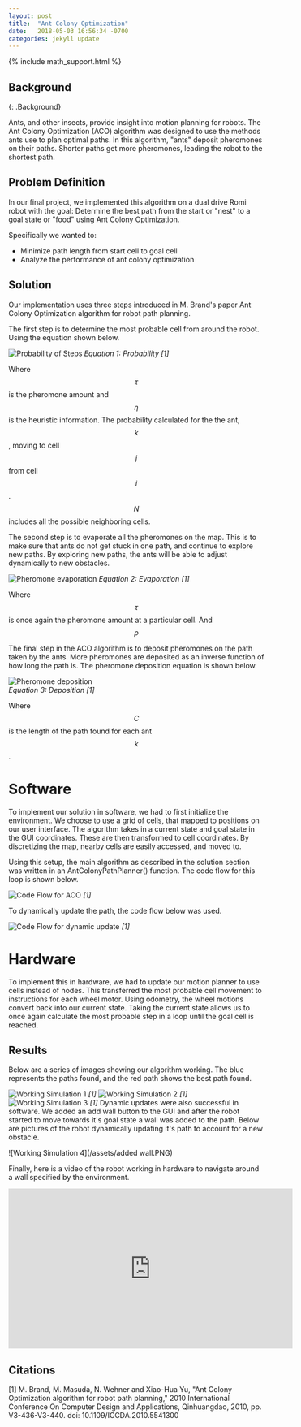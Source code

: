 ```yaml
---
layout: post
title:  "Ant Colony Optimization"
date:   2018-05-03 16:56:34 -0700
categories: jekyll update
---
```

{% include math_support.html %}

## Background
{: .Background}

Ants, and other insects, provide insight into motion planning
for robots. The Ant Colony Optimization (ACO) algorithm was designed
to use the methods ants use to plan optimal paths. In this 
algorithm, "ants" deposit pheromones on their paths. Shorter paths
get more pheromones, leading the robot to the shortest path. 

## Problem Definition

In our final project, we implemented this algorithm on a dual drive
Romi robot with the goal: Determine the best path from the start or "nest" to a goal state or 
"food" using Ant Colony Optimization.

Specifically we wanted to:
 * Minimize path length from start cell to goal cell
 * Analyze the performance of ant colony optimization 

## Solution

Our implementation uses three steps introduced in M. Brand's paper Ant Colony Optimization
algorithm for robot path planning. 

The first step is to determine the most probable cell from around the robot. 
Using the equation shown below. 

![Probability of Steps](/assets/probablilityfunction.PNG)
*Equation 1: Probability [1]*

Where $$\tau$$ is the pheromone amount and $$\eta$$ is the heuristic information. 
The probability calculated for the the ant, $$k$$, moving to cell $$j$$ from 
cell $$i$$. $$N$$includes all the possible neighboring cells. 

The second step is to evaporate all the pheromones on the map.
This is to make sure that ants do not get stuck in one path, and 
continue to explore new paths. By exploring new paths, the ants
will be able to adjust dynamically to new obstacles. 

![Pheromone evaporation](/assets/pheromone.PNG)
*Equation 2: Evaporation [1]*

Where $$\tau$$ is once again the pheromone amount at a particular cell. And 
$$\rho$$ 

The final step in the ACO algorithm is to deposit pheromones
on the path taken by the ants. More pheromones are deposited
as an inverse function of how long the path is. The pheromone
deposition equation is shown below.

![Pheromone deposition](/assets/updateStep.PNG)  
*Equation 3: Deposition [1]*


Where $$C$$ is the length of the path found for each ant $$k$$.

# Software

To implement our solution in software, we had to first initialize
the environment. We choose to use a grid of cells, that mapped
to positions on our user interface. The algorithm takes in a current state
and goal state in the GUI coordinates. These are then transformed to 
cell coordinates. By discretizing the map, nearby cells are 
easily accessed, and moved to.

Using this setup, the main algorithm as described in the solution
section was written in an AntColonyPathPlanner() function. The code flow 
for this loop is shown below. 

![Code Flow for ACO](/assets/overall.PNG)
*[1]*


To dynamically update the path, the code flow below was used. 

![Code Flow for dynamic update](/assets/dynamicUpdate.PNG)
*[1]*


# Hardware

To implement this in hardware, we had to update our motion planner to use cells
instead of nodes. This transferred the most probable cell movement to 
instructions for each wheel motor. Using odometry, the wheel motions convert
back into our current state. Taking the current state allows us to once 
again calculate the most probable step in a loop until the goal cell is reached. 


## Results 

Below are a series of images showing our algorithm working. The blue 
represents the paths found, and the red path shows the best path found. 

![Working Simulation 1](/assets/bestPath.PNG)
*[1]*
![Working Simulation 2](/assets/behindObstacle.PNG)
*[1]*
![Working Simulation 3](/assets/workingSearchWithBuffers.PNG)
*[1]*
Dynamic updates were also successful in software. We added an add wall 
button to the GUI and after the robot started to move towards it's goal state a 
wall was added to the path. Below are pictures of the robot dynamically
updating it's path to account for a new obstacle. 

![Working Simulation 4](/assets/added wall.PNG)

Finally, here is a video of the robot working in hardware to navigate around
a wall specified by the environment.

<iframe width="560" height="315" src="https://www.youtube.com/embed/1tcBV76ae90" frameborder="0" allow="autoplay; encrypted-media" allowfullscreen></iframe>


## Citations

[1] M. Brand, M. Masuda, N. Wehner and Xiao-Hua Yu, "Ant Colony Optimization algorithm for robot path planning," 2010 International Conference On Computer Design and Applications, Qinhuangdao, 2010, pp. V3-436-V3-440. doi: 10.1109/ICCDA.2010.5541300

